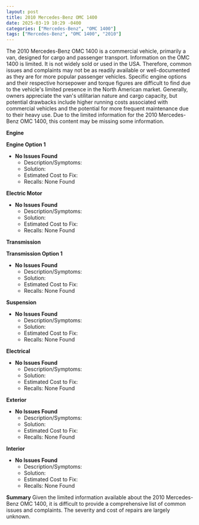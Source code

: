 ```yaml
---
layout: post
title: 2010 Mercedes-Benz OMC 1400
date: 2025-03-19 10:29 -0400
categories: ["Mercedes-Benz", "OMC 1400"]
tags: ["Mercedes-Benz", "OMC 1400", "2010"]
---
```

The 2010 Mercedes-Benz OMC 1400 is a commercial vehicle, primarily a van, designed for cargo and passenger transport. Information on the OMC 1400 is limited. It is not widely sold or used in the USA. Therefore, common issues and complaints may not be as readily available or well-documented as they are for more popular passenger vehicles. Specific engine options and their respective horsepower and torque figures are difficult to find due to the vehicle's limited presence in the North American market. Generally, owners appreciate the van's utilitarian nature and cargo capacity, but potential drawbacks include higher running costs associated with commercial vehicles and the potential for more frequent maintenance due to their heavy use. Due to the limited information for the 2010 Mercedes-Benz OMC 1400, this content may be missing some information.

**Engine**

**Engine Option 1**
*   **No Issues Found**
    * Description/Symptoms:
    * Solution:
    * Estimated Cost to Fix:
    * Recalls: None Found

**Electric Motor**
*   **No Issues Found**
    * Description/Symptoms:
    * Solution:
    * Estimated Cost to Fix:
    * Recalls: None Found

**Transmission**

**Transmission Option 1**
*   **No Issues Found**
    * Description/Symptoms:
    * Solution:
    * Estimated Cost to Fix:
    * Recalls: None Found

**Suspension**
*   **No Issues Found**
    * Description/Symptoms:
    * Solution:
    * Estimated Cost to Fix:
    * Recalls: None Found

**Electrical**

*   **No Issues Found**
    * Description/Symptoms:
    * Solution:
    * Estimated Cost to Fix:
    * Recalls: None Found

**Exterior**

*   **No Issues Found**
    * Description/Symptoms:
    * Solution:
    * Estimated Cost to Fix:
    * Recalls: None Found

**Interior**

*   **No Issues Found**
    * Description/Symptoms:
    * Solution:
    * Estimated Cost to Fix:
    * Recalls: None Found

**Summary**
Given the limited information available about the 2010 Mercedes-Benz OMC 1400, it is difficult to provide a comprehensive list of common issues and complaints. The severity and cost of repairs are largely unknown.

